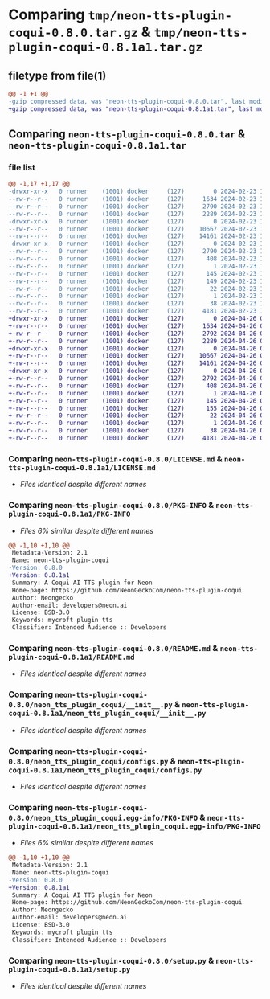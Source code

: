 # Comparing `tmp/neon-tts-plugin-coqui-0.8.0.tar.gz` & `tmp/neon-tts-plugin-coqui-0.8.1a1.tar.gz`

## filetype from file(1)

```diff
@@ -1 +1 @@
-gzip compressed data, was "neon-tts-plugin-coqui-0.8.0.tar", last modified: Fri Feb 23 18:59:14 2024, max compression
+gzip compressed data, was "neon-tts-plugin-coqui-0.8.1a1.tar", last modified: Fri Apr 26 01:10:15 2024, max compression
```

## Comparing `neon-tts-plugin-coqui-0.8.0.tar` & `neon-tts-plugin-coqui-0.8.1a1.tar`

### file list

```diff
@@ -1,17 +1,17 @@
-drwxr-xr-x   0 runner    (1001) docker     (127)        0 2024-02-23 18:59:14.911822 neon-tts-plugin-coqui-0.8.0/
--rw-r--r--   0 runner    (1001) docker     (127)     1634 2024-02-23 18:59:08.000000 neon-tts-plugin-coqui-0.8.0/LICENSE.md
--rw-r--r--   0 runner    (1001) docker     (127)     2790 2024-02-23 18:59:14.911822 neon-tts-plugin-coqui-0.8.0/PKG-INFO
--rw-r--r--   0 runner    (1001) docker     (127)     2289 2024-02-23 18:59:08.000000 neon-tts-plugin-coqui-0.8.0/README.md
-drwxr-xr-x   0 runner    (1001) docker     (127)        0 2024-02-23 18:59:14.911822 neon-tts-plugin-coqui-0.8.0/neon_tts_plugin_coqui/
--rw-r--r--   0 runner    (1001) docker     (127)    10667 2024-02-23 18:59:08.000000 neon-tts-plugin-coqui-0.8.0/neon_tts_plugin_coqui/__init__.py
--rw-r--r--   0 runner    (1001) docker     (127)    14161 2024-02-23 18:59:08.000000 neon-tts-plugin-coqui-0.8.0/neon_tts_plugin_coqui/configs.py
-drwxr-xr-x   0 runner    (1001) docker     (127)        0 2024-02-23 18:59:14.911822 neon-tts-plugin-coqui-0.8.0/neon_tts_plugin_coqui.egg-info/
--rw-r--r--   0 runner    (1001) docker     (127)     2790 2024-02-23 18:59:14.000000 neon-tts-plugin-coqui-0.8.0/neon_tts_plugin_coqui.egg-info/PKG-INFO
--rw-r--r--   0 runner    (1001) docker     (127)      408 2024-02-23 18:59:14.000000 neon-tts-plugin-coqui-0.8.0/neon_tts_plugin_coqui.egg-info/SOURCES.txt
--rw-r--r--   0 runner    (1001) docker     (127)        1 2024-02-23 18:59:14.000000 neon-tts-plugin-coqui-0.8.0/neon_tts_plugin_coqui.egg-info/dependency_links.txt
--rw-r--r--   0 runner    (1001) docker     (127)      145 2024-02-23 18:59:14.000000 neon-tts-plugin-coqui-0.8.0/neon_tts_plugin_coqui.egg-info/entry_points.txt
--rw-r--r--   0 runner    (1001) docker     (127)      149 2024-02-23 18:59:14.000000 neon-tts-plugin-coqui-0.8.0/neon_tts_plugin_coqui.egg-info/requires.txt
--rw-r--r--   0 runner    (1001) docker     (127)       22 2024-02-23 18:59:14.000000 neon-tts-plugin-coqui-0.8.0/neon_tts_plugin_coqui.egg-info/top_level.txt
--rw-r--r--   0 runner    (1001) docker     (127)        1 2024-02-23 18:59:14.000000 neon-tts-plugin-coqui-0.8.0/neon_tts_plugin_coqui.egg-info/zip-safe
--rw-r--r--   0 runner    (1001) docker     (127)       38 2024-02-23 18:59:14.911822 neon-tts-plugin-coqui-0.8.0/setup.cfg
--rw-r--r--   0 runner    (1001) docker     (127)     4181 2024-02-23 18:59:08.000000 neon-tts-plugin-coqui-0.8.0/setup.py
+drwxr-xr-x   0 runner    (1001) docker     (127)        0 2024-04-26 01:10:15.646724 neon-tts-plugin-coqui-0.8.1a1/
+-rw-r--r--   0 runner    (1001) docker     (127)     1634 2024-04-26 01:10:07.000000 neon-tts-plugin-coqui-0.8.1a1/LICENSE.md
+-rw-r--r--   0 runner    (1001) docker     (127)     2792 2024-04-26 01:10:15.646724 neon-tts-plugin-coqui-0.8.1a1/PKG-INFO
+-rw-r--r--   0 runner    (1001) docker     (127)     2289 2024-04-26 01:10:07.000000 neon-tts-plugin-coqui-0.8.1a1/README.md
+drwxr-xr-x   0 runner    (1001) docker     (127)        0 2024-04-26 01:10:15.646724 neon-tts-plugin-coqui-0.8.1a1/neon_tts_plugin_coqui/
+-rw-r--r--   0 runner    (1001) docker     (127)    10667 2024-04-26 01:10:07.000000 neon-tts-plugin-coqui-0.8.1a1/neon_tts_plugin_coqui/__init__.py
+-rw-r--r--   0 runner    (1001) docker     (127)    14161 2024-04-26 01:10:07.000000 neon-tts-plugin-coqui-0.8.1a1/neon_tts_plugin_coqui/configs.py
+drwxr-xr-x   0 runner    (1001) docker     (127)        0 2024-04-26 01:10:15.646724 neon-tts-plugin-coqui-0.8.1a1/neon_tts_plugin_coqui.egg-info/
+-rw-r--r--   0 runner    (1001) docker     (127)     2792 2024-04-26 01:10:15.000000 neon-tts-plugin-coqui-0.8.1a1/neon_tts_plugin_coqui.egg-info/PKG-INFO
+-rw-r--r--   0 runner    (1001) docker     (127)      408 2024-04-26 01:10:15.000000 neon-tts-plugin-coqui-0.8.1a1/neon_tts_plugin_coqui.egg-info/SOURCES.txt
+-rw-r--r--   0 runner    (1001) docker     (127)        1 2024-04-26 01:10:15.000000 neon-tts-plugin-coqui-0.8.1a1/neon_tts_plugin_coqui.egg-info/dependency_links.txt
+-rw-r--r--   0 runner    (1001) docker     (127)      145 2024-04-26 01:10:15.000000 neon-tts-plugin-coqui-0.8.1a1/neon_tts_plugin_coqui.egg-info/entry_points.txt
+-rw-r--r--   0 runner    (1001) docker     (127)      155 2024-04-26 01:10:15.000000 neon-tts-plugin-coqui-0.8.1a1/neon_tts_plugin_coqui.egg-info/requires.txt
+-rw-r--r--   0 runner    (1001) docker     (127)       22 2024-04-26 01:10:15.000000 neon-tts-plugin-coqui-0.8.1a1/neon_tts_plugin_coqui.egg-info/top_level.txt
+-rw-r--r--   0 runner    (1001) docker     (127)        1 2024-04-26 01:10:15.000000 neon-tts-plugin-coqui-0.8.1a1/neon_tts_plugin_coqui.egg-info/zip-safe
+-rw-r--r--   0 runner    (1001) docker     (127)       38 2024-04-26 01:10:15.646724 neon-tts-plugin-coqui-0.8.1a1/setup.cfg
+-rw-r--r--   0 runner    (1001) docker     (127)     4181 2024-04-26 01:10:07.000000 neon-tts-plugin-coqui-0.8.1a1/setup.py
```

### Comparing `neon-tts-plugin-coqui-0.8.0/LICENSE.md` & `neon-tts-plugin-coqui-0.8.1a1/LICENSE.md`

 * *Files identical despite different names*

### Comparing `neon-tts-plugin-coqui-0.8.0/PKG-INFO` & `neon-tts-plugin-coqui-0.8.1a1/PKG-INFO`

 * *Files 6% similar despite different names*

```diff
@@ -1,10 +1,10 @@
 Metadata-Version: 2.1
 Name: neon-tts-plugin-coqui
-Version: 0.8.0
+Version: 0.8.1a1
 Summary: A Coqui AI TTS plugin for Neon
 Home-page: https://github.com/NeonGeckoCom/neon-tts-plugin-coqui
 Author: Neongecko
 Author-email: developers@neon.ai
 License: BSD-3.0
 Keywords: mycroft plugin tts
 Classifier: Intended Audience :: Developers
```

### Comparing `neon-tts-plugin-coqui-0.8.0/README.md` & `neon-tts-plugin-coqui-0.8.1a1/README.md`

 * *Files identical despite different names*

### Comparing `neon-tts-plugin-coqui-0.8.0/neon_tts_plugin_coqui/__init__.py` & `neon-tts-plugin-coqui-0.8.1a1/neon_tts_plugin_coqui/__init__.py`

 * *Files identical despite different names*

### Comparing `neon-tts-plugin-coqui-0.8.0/neon_tts_plugin_coqui/configs.py` & `neon-tts-plugin-coqui-0.8.1a1/neon_tts_plugin_coqui/configs.py`

 * *Files identical despite different names*

### Comparing `neon-tts-plugin-coqui-0.8.0/neon_tts_plugin_coqui.egg-info/PKG-INFO` & `neon-tts-plugin-coqui-0.8.1a1/neon_tts_plugin_coqui.egg-info/PKG-INFO`

 * *Files 6% similar despite different names*

```diff
@@ -1,10 +1,10 @@
 Metadata-Version: 2.1
 Name: neon-tts-plugin-coqui
-Version: 0.8.0
+Version: 0.8.1a1
 Summary: A Coqui AI TTS plugin for Neon
 Home-page: https://github.com/NeonGeckoCom/neon-tts-plugin-coqui
 Author: Neongecko
 Author-email: developers@neon.ai
 License: BSD-3.0
 Keywords: mycroft plugin tts
 Classifier: Intended Audience :: Developers
```

### Comparing `neon-tts-plugin-coqui-0.8.0/setup.py` & `neon-tts-plugin-coqui-0.8.1a1/setup.py`

 * *Files identical despite different names*

